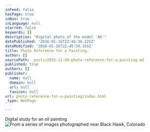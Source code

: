 ```yaml
---
inFeed: false
hasPage: true
inNav: true
inLanguage: null
starred: false
keywords: []
description: "Digital photo of the model 'AK'"
datePublished: '2016-01-16T22:46:36.221Z'
dateModified: '2016-01-16T22:45:50.165Z'
title: Photo Reference for a Painting.
author: []
sourcePath: _posts/2015-12-09-photo-reference-for-a-painting.md
published: true
authors: []
publisher:
  name: null
  domain: null
  url: null
  favicon: null
url: photo-reference-for-a-painting/index.html
_type: WebPage

---
```

Digital study for an oil painting.
![From a series of images photographed near Black Hawk, Colorado](https://s3-us-west-2.amazonaws.com/the-grid-img/p/5051f94954c59428bca61e14b486be2611713d86.jpg)